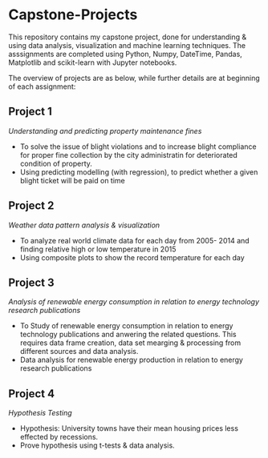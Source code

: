 # Capstone-Projects

This repository contains my capstone project, done for understanding & using data analysis, visualization and machine learning techniques. The asssignments are completed using Python, Numpy, DateTime, Pandas, Matplotlib and scikit-learn with Jupyter notebooks.

The overview of projects are as below, while further details are at beginning of each assignment: 

## Project 1
*Understanding and predicting property maintenance fines*

- To solve the issue of blight violations and to increase blight compliance for proper fine collection by the city administratin for deteriorated condition of property.
- Using predicting modelling (with regression), to predict whether a given blight ticket will be paid on time

## Project 2
*Weather data pattern analysis & visualization*

- To analyze real world climate data for each day from 2005- 2014 and finding relative high or low temperature in 2015
- Using composite plots to show the record temperature for each day

## Project 3
*Analysis of renewable energy consumption in relation to energy technology research publications*

- To Study of renewable energy consumption in relation to energy technology publications and anwering the related questions. This requires data frame creation, data set mearging & processing from different sources and data analysis.
- Data analysis for renewable energy production in relation to energy research publications

## Project 4

*Hypothesis Testing*
- Hypothesis: University towns have their mean housing prices less effected by recessions.
- Prove hypothesis using t-tests & data analysis.
